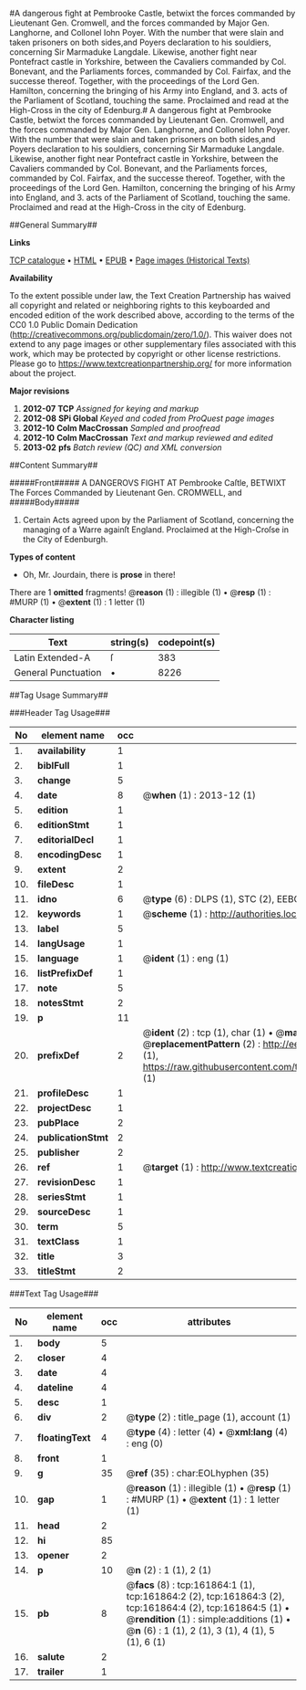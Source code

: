 #A dangerous fight at Pembrooke Castle, betwixt the forces commanded by Lieutenant Gen. Cromwell, and the forces commanded by Major Gen. Langhorne, and Collonel Iohn Poyer. With the number that were slain and taken prisoners on both sides,and Poyers declaration to his souldiers, concerning Sir Marmaduke Langdale. Likewise, another fight near Pontefract castle in Yorkshire, between the Cavaliers commanded by Col. Bonevant, and the Parliaments forces, commanded by Col. Fairfax, and the successe thereof. Together, with the proceedings of the Lord Gen. Hamilton, concerning the bringing of his Army into England, and 3. acts of the Parliament of Scotland, touching the same. Proclaimed and read at the High-Cross in the city of Edenburg.#
A dangerous fight at Pembrooke Castle, betwixt the forces commanded by Lieutenant Gen. Cromwell, and the forces commanded by Major Gen. Langhorne, and Collonel Iohn Poyer. With the number that were slain and taken prisoners on both sides,and Poyers declaration to his souldiers, concerning Sir Marmaduke Langdale. Likewise, another fight near Pontefract castle in Yorkshire, between the Cavaliers commanded by Col. Bonevant, and the Parliaments forces, commanded by Col. Fairfax, and the successe thereof. Together, with the proceedings of the Lord Gen. Hamilton, concerning the bringing of his Army into England, and 3. acts of the Parliament of Scotland, touching the same. Proclaimed and read at the High-Cross in the city of Edenburg.

##General Summary##

**Links**

[TCP catalogue](http://www.ota.ox.ac.uk/tcp/)  • 
[HTML](http://tei.it.ox.ac.uk/tcp/Texts-HTML/free/A81/A81650.html)  • 
[EPUB](http://tei.it.ox.ac.uk/tcp/Texts-EPUB/free/A81/A81650.epub) • 
[Page images (Historical Texts)](https://historicaltexts.jisc.ac.uk/eebo-99864463e)

**Availability**

To the extent possible under law, the Text Creation Partnership has waived all copyright and related or neighboring rights to this keyboarded and encoded edition of the work described above, according to the terms of the CC0 1.0 Public Domain Dedication (http://creativecommons.org/publicdomain/zero/1.0/). This waiver does not extend to any page images or other supplementary files associated with this work, which may be protected by copyright or other license restrictions. Please go to https://www.textcreationpartnership.org/ for more information about the project.

**Major revisions**

1. __2012-07__ __TCP__ *Assigned for keying and markup*
1. __2012-08__ __SPi Global__ *Keyed and coded from ProQuest page images*
1. __2012-10__ __Colm MacCrossan__ *Sampled and proofread*
1. __2012-10__ __Colm MacCrossan__ *Text and markup reviewed and edited*
1. __2013-02__ __pfs__ *Batch review (QC) and XML conversion*

##Content Summary##

#####Front#####
A DANGEROVS FIGHT AT Pembrooke Caſtle, BETWIXT The Forces Commanded by Lieutenant Gen. CROMWELL, and
#####Body#####

1. Certain Acts agreed upon by the Parliament of Scotland, concerning the managing of a Warre againſt England. Proclaimed at the High-Croſse in the City of Edenburgh.

**Types of content**

  * Oh, Mr. Jourdain, there is **prose** in there!

There are 1 **omitted** fragments! 
 @__reason__ (1) : illegible (1)  •  @__resp__ (1) : #MURP (1)  •  @__extent__ (1) : 1 letter (1)

**Character listing**


|Text|string(s)|codepoint(s)|
|---|---|---|
|Latin Extended-A|ſ|383|
|General Punctuation|•|8226|

##Tag Usage Summary##

###Header Tag Usage###

|No|element name|occ|attributes|
|---|---|---|---|
|1.|__availability__|1||
|2.|__biblFull__|1||
|3.|__change__|5||
|4.|__date__|8| @__when__ (1) : 2013-12 (1)|
|5.|__edition__|1||
|6.|__editionStmt__|1||
|7.|__editorialDecl__|1||
|8.|__encodingDesc__|1||
|9.|__extent__|2||
|10.|__fileDesc__|1||
|11.|__idno__|6| @__type__ (6) : DLPS (1), STC (2), EEBO-CITATION (1), PROQUEST (1), VID (1)|
|12.|__keywords__|1| @__scheme__ (1) : http://authorities.loc.gov/ (1)|
|13.|__label__|5||
|14.|__langUsage__|1||
|15.|__language__|1| @__ident__ (1) : eng (1)|
|16.|__listPrefixDef__|1||
|17.|__note__|5||
|18.|__notesStmt__|2||
|19.|__p__|11||
|20.|__prefixDef__|2| @__ident__ (2) : tcp (1), char (1)  •  @__matchPattern__ (2) : ([0-9\-]+):([0-9IVX]+) (1), (.+) (1)  •  @__replacementPattern__ (2) : http://eebo.chadwyck.com/downloadtiff?vid=$1&page=$2 (1), https://raw.githubusercontent.com/textcreationpartnership/Texts/master/tcpchars.xml#$1 (1)|
|21.|__profileDesc__|1||
|22.|__projectDesc__|1||
|23.|__pubPlace__|2||
|24.|__publicationStmt__|2||
|25.|__publisher__|2||
|26.|__ref__|1| @__target__ (1) : http://www.textcreationpartnership.org/docs/. (1)|
|27.|__revisionDesc__|1||
|28.|__seriesStmt__|1||
|29.|__sourceDesc__|1||
|30.|__term__|5||
|31.|__textClass__|1||
|32.|__title__|3||
|33.|__titleStmt__|2||


###Text Tag Usage###

|No|element name|occ|attributes|
|---|---|---|---|
|1.|__body__|5||
|2.|__closer__|4||
|3.|__date__|4||
|4.|__dateline__|4||
|5.|__desc__|1||
|6.|__div__|2| @__type__ (2) : title_page (1), account (1)|
|7.|__floatingText__|4| @__type__ (4) : letter (4)  •  @__xml:lang__ (4) : eng (0)|
|8.|__front__|1||
|9.|__g__|35| @__ref__ (35) : char:EOLhyphen (35)|
|10.|__gap__|1| @__reason__ (1) : illegible (1)  •  @__resp__ (1) : #MURP (1)  •  @__extent__ (1) : 1 letter (1)|
|11.|__head__|2||
|12.|__hi__|85||
|13.|__opener__|2||
|14.|__p__|10| @__n__ (2) : 1 (1), 2 (1)|
|15.|__pb__|8| @__facs__ (8) : tcp:161864:1 (1), tcp:161864:2 (2), tcp:161864:3 (2), tcp:161864:4 (2), tcp:161864:5 (1)  •  @__rendition__ (1) : simple:additions (1)  •  @__n__ (6) : 1 (1), 2 (1), 3 (1), 4 (1), 5 (1), 6 (1)|
|16.|__salute__|2||
|17.|__trailer__|1||
